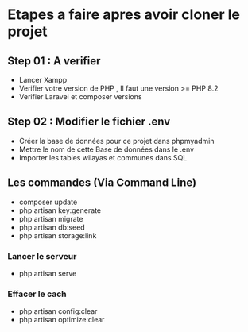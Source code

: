 # Etapes a faire apres avoir cloner le projet

## Step 01 : A verifier
- Lancer Xampp
- Verifier votre version de PHP , Il faut une version >= PHP 8.2
- Verifier Laravel et composer versions
## Step 02 : Modifier le fichier .env

- Créer la base de données pour ce projet dans phpmyadmin
- Mettre le nom de cette Base de données dans le .env
- Importer les tables wilayas et communes dans SQL


## Les commandes (Via Command Line)

- composer update
- php artisan key:generate
- php artisan migrate
- php artisan db:seed 
- php artisan storage:link 

 
### Lancer le serveur 
- php artisan serve

### Effacer le cach
- php artisan config:clear
- php artisan optimize:clear


 

 

 
